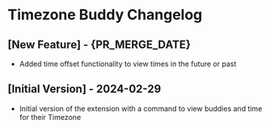 # Timezone Buddy Changelog

## [New Feature] - {PR_MERGE_DATE}

- Added time offset functionality to view times in the future or past

## [Initial Version] - 2024-02-29

- Initial version of the extension with a command to view buddies and time for their Timezone
